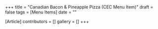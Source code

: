 +++
title = "Canadian Bacon & Pineapple Pizza (CEC Menu Item)"
draft = false
tags = [Menu Items]
date = ""

[Article]
contributors = []
gallery = []
+++